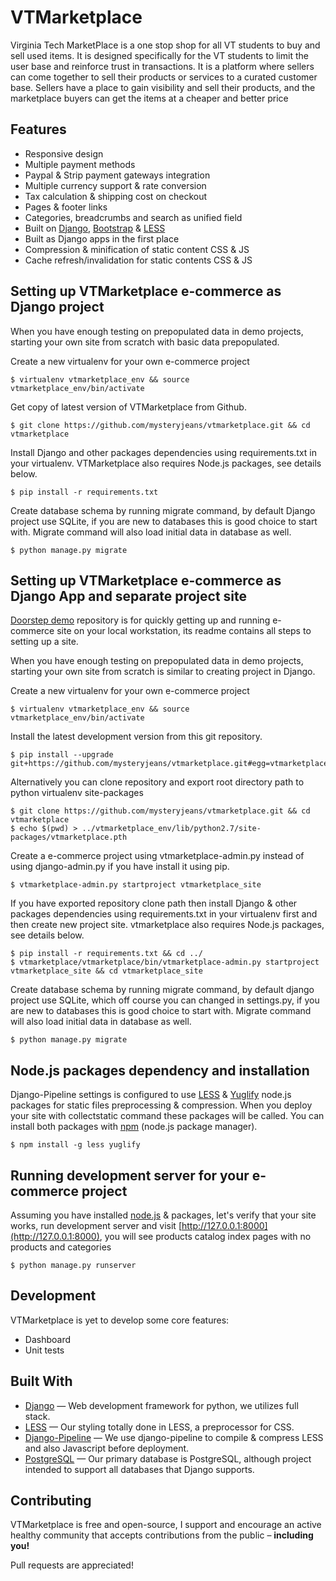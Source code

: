 VTMarketplace
========

Virginia Tech MarketPlace is a one stop shop for all VT students to buy and sell used items. It is designed specifically for the VT students to limit the user base and reinforce trust in transactions.
It is a platform where sellers can come together to sell their products or services to a curated customer base. Sellers have a place to gain visibility and sell their products, and the marketplace buyers can get the items at a cheaper and better price

## Features

- Responsive design
- Multiple payment methods
- Paypal & Strip payment gateways integration
- Multiple currency support & rate conversion
- Tax calculation & shipping cost on checkout
- Pages & footer links
- Categories, breadcrumbs and search as unified field
- Built on [Django](https://www.djangoproject.com/), [Bootstrap](https://getbootstrap.com/) & [LESS](http://lesscss.org/)
- Built as Django apps in the first place
- Compression & minification of static content CSS & JS
- Cache refresh/invalidation for static contents CSS & JS


## Setting up VTMarketplace e-commerce as Django project


When you have enough testing on prepopulated data in demo projects, starting your own site from scratch with basic data prepopulated.

Create a new virtualenv for your own e-commerce project

```
$ virtualenv vtmarketplace_env && source vtmarketplace_env/bin/activate
```

Get copy of latest version of VTMarketplace from Github.

```
$ git clone https://github.com/mysteryjeans/vtmarketplace.git && cd vtmarketplace
```

Install Django and other packages dependencies using requirements.txt in your virtualenv. VTMarketplace also requires Node.js packages, see details below.

```
$ pip install -r requirements.txt
```

Create database schema by running migrate command, by default Django project use SQLite, if you are new to databases this is good choice to start with. Migrate command will also load initial data in database as well.

```
$ python manage.py migrate
```


## Setting up VTMarketplace e-commerce as Django App and separate project site

[Doorstep demo](https://github.com/mysteryjeans/doorstep-demo) repository is for quickly getting up and running e-commerce site on your local workstation, its readme contains all steps to setting up a site.

When you have enough testing on prepopulated data in demo projects, starting your own site from scratch is similar to creating project in Django.

Create a new virtualenv for your own e-commerce project

```
$ virtualenv vtmarketplace_env && source vtmarketplace_env/bin/activate
```

Install the latest development version from this git repository.

```
$ pip install --upgrade git+https://github.com/mysteryjeans/vtmarketplace.git#egg=vtmarketplace
```

Alternatively you can clone repository and export root directory path to python virtualenv site-packages

```
$ git clone https://github.com/mysteryjeans/vtmarketplace.git && cd vtmarketplace
$ echo $(pwd) > ../vtmarketplace_env/lib/python2.7/site-packages/vtmarketplace.pth
```

Create a e-commerce project using vtmarketplace-admin.py instead of using django-admin.py if you have install it using pip.

```
$ vtmarketplace-admin.py startproject vtmarketplace_site
```

If you have exported repository clone path then install Django & other packages dependencies using requirements.txt in your virtualenv first and then create new project site. vtmarketplace also requires Node.js packages, see details below.

```
$ pip install -r requirements.txt && cd ../
$ vtmarketplace/vtmarketplace/bin/vtmarketplace-admin.py startproject vtmarketplace_site && cd vtmarketplace_site
```

Create database schema by running migrate command, by default django project use SQLite, which off course you can changed in settings.py, if you are new to databases this is good choice to start with. Migrate command will also load initial data in database as well.

```
$ python manage.py migrate
```

## Node.js packages dependency and installation

Django-Pipeline settings is configured to use [LESS](http://lesscss.org/#using-less-installation) & [Yuglify](https://github.com/yui/yuglify) node.js packages for static files preprocessing & compression. When you deploy your site with collectstatic command these packages will be called. You can install both packages with [npm](https://www.npmjs.org/) (node.js package manager).

```
$ npm install -g less yuglify
```

## Running development server for your e-commerce project

Assuming you have installed [node.js](http://nodejs.org/) & packages, let's verify that your site works, run development server and visit [http://127.0.0.1:8000](http://127.0.0.1:8000), you will see products catalog index pages with no products and categories

```
$ python manage.py runserver
```


## Development

VTMarketplace is yet to develop some core features:

- Dashboard
- Unit tests

## Built With

- [Django](https://github.com/django/django) &mdash; Web development framework for python, we utilizes full stack.
- [LESS](https://github.com/less/less.js) &mdash; Our styling totally done in LESS, a preprocessor for CSS.
- [Django-Pipeline](https://github.com/cyberdelia/django-pipeline) &mdash; We use django-pipeline to compile & compress LESS and also Javascript before deployment.
- [PostgreSQL](http://www.postgresql.org/) &mdash; Our primary database is PostgreSQL, although project intended to support all databases that Django supports.


## Contributing

VTMarketplace is free and open-source, I support and encourage an active healthy community that accepts contributions from the public – **including you!**

Pull requests are appreciated!


